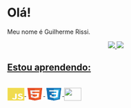 # Olá!

Meu nome é Guilherme Rissi.

<div align="center">
  <a href="https://github.com/glrmrissi">
  <img  height="165em" src="https://github-readme-stats.vercel.app/api?username=glrmrissi&show_icons=true&theme=dracula&include_all_commits=true&count_private=true"/>
  <img  height="165em"src="https://github-readme-stats.vercel.app/api/top-langs/?username=glrmrissi&layout=compact&langs_count=7&theme=dracula"/>
</div>

## Estou aprendendo:

<div style="display: inline_block"><br>
  <img align="center" height="30" width="40" src="https://raw.githubusercontent.com/devicons/devicon/master/icons/javascript/javascript-plain.svg">
  <img align="center" height="30" width="40" src="https://raw.githubusercontent.com/devicons/devicon/master/icons/html5/html5-original.svg">
  <img align="center" height="30" width="40" src="https://raw.githubusercontent.com/devicons/devicon/master/icons/css3/css3-original.svg">
  <img align="center" height="30" width="40" src="https://cdn.jsdelivr.net/gh/devicons/devicon/icons/bootstrap/bootstrap-original.svg" />
</div>

